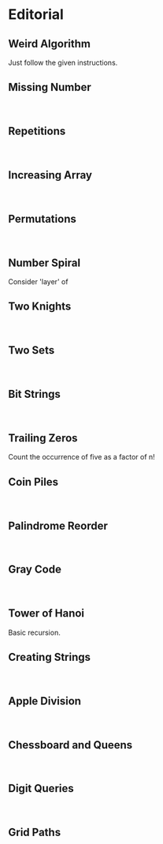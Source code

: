 # Editorial

## Weird Algorithm
<p> Just follow the given instructions.<br></p>

## Missing Number
<p><br></p>

## Repetitions
<p><br></p>

## Increasing Array
<p><br></p>

## Permutations
<p><br></p>

## Number Spiral
<p> Consider 'layer' of <br></p>

## Two Knights
<p><br></p>

## Two Sets
<p><br></p>

## Bit Strings
<p><br></p>

## Trailing Zeros
<p> Count the occurrence of five as a factor of n! <br></p>

## Coin Piles
<p><br></p>

## Palindrome Reorder
<p><br></p>

## Gray Code
<p><br></p>

## Tower of Hanoi
<p> Basic recursion.<br></p>

## Creating Strings
<p><br></p>

## Apple Division
<p><br></p>

## Chessboard and Queens
<p><br></p>

## Digit Queries
<p><br></p>

## Grid Paths
<p><br></p>
